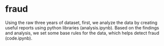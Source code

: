 # fraud
Using the raw three years of dataset, first, we analyze the data by creating useful reports using python libraries (analysis.ipynb).
Based on the findings and analysis, we set some base rules for the data, which helps detect fraud (code.ipynb).
